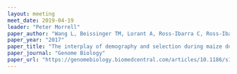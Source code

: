 ```yaml
---
layout: meeting
meet_date: 2019-04-19
leader: "Peter Morrell"
paper_author: "Wang L, Beissinger TM, Lorant A, Ross-Ibarra C, Ross-Ibarra J et al."
paper_year: "2017"
paper_title: "The interplay of demography and selection during maize domestication and expansion"
paper_journal: "Genome Biology"
paper_url: "https://genomebiology.biomedcentral.com/articles/10.1186/s13059-017-1346-4"
---
```

